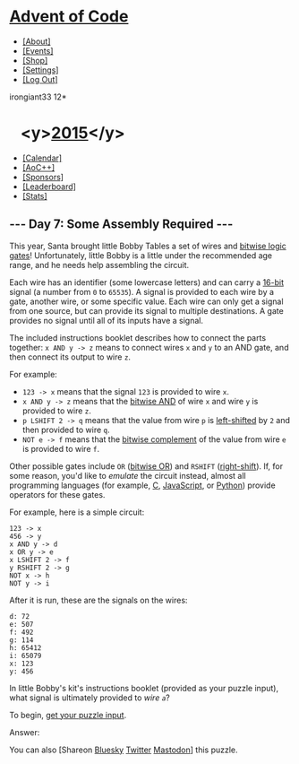# [Advent of Code](/)

-   [\[About\]](/2015/about)
-   [\[Events\]](/2015/events)
-   <a href="https://cottonbureau.com/people/advent-of-code"
    target="_blank">[Shop]</a>
-   [\[Settings\]](/2015/settings)
-   [\[Log Out\]](/2015/auth/logout)

irongiant33 <span class="star-count">12\*</span>

#    <span class="title-event-wrap">&lt;y&gt;</span>[2015](/2015)<span class="title-event-wrap">&lt;/y&gt;</span>

-   [\[Calendar\]](/2015)
-   [\[AoC++\]](/2015/support)
-   [\[Sponsors\]](/2015/sponsors)
-   [\[Leaderboard\]](/2015/leaderboard)
-   [\[Stats\]](/2015/stats)

## --- Day 7: Some Assembly Required ---

This year, Santa brought little Bobby Tables a set of wires and [bitwise
logic gates](https://en.wikipedia.org/wiki/Bitwise_operation)!
Unfortunately, little Bobby is a little under the recommended age range,
and he needs help
<span title="You had one of these as a kid, right?">assembling the
circuit</span>.

Each wire has an identifier (some lowercase letters) and can carry a
[16-bit](https://en.wikipedia.org/wiki/16-bit) signal (a number from `0`
to `65535`). A signal is provided to each wire by a gate, another wire,
or some specific value. Each wire can only get a signal from one source,
but can provide its signal to multiple destinations. A gate provides no
signal until all of its inputs have a signal.

The included instructions booklet describes how to connect the parts
together: `x AND y -> z` means to connect wires `x` and `y` to an AND
gate, and then connect its output to wire `z`.

For example:

-   `123 -> x` means that the signal `123` is provided to wire `x`.
-   `x AND y -> z` means that the [bitwise
    AND](https://en.wikipedia.org/wiki/Bitwise_operation#AND) of wire
    `x` and wire `y` is provided to wire `z`.
-   `p LSHIFT 2 -> q` means that the value from wire `p` is
    [left-shifted](https://en.wikipedia.org/wiki/Logical_shift) by `2`
    and then provided to wire `q`.
-   `NOT e -> f` means that the [bitwise
    complement](https://en.wikipedia.org/wiki/Bitwise_operation#NOT) of
    the value from wire `e` is provided to wire `f`.

Other possible gates include `OR` ([bitwise
OR](https://en.wikipedia.org/wiki/Bitwise_operation#OR)) and `RSHIFT`
([right-shift](https://en.wikipedia.org/wiki/Logical_shift)). If, for
some reason, you'd like to *emulate* the circuit instead, almost all
programming languages (for example,
[C](https://en.wikipedia.org/wiki/Bitwise_operations_in_C),
[JavaScript](https://developer.mozilla.org/en-US/docs/Web/JavaScript/Reference/Operators/Bitwise_Operators),
or [Python](https://wiki.python.org/moin/BitwiseOperators)) provide
operators for these gates.

For example, here is a simple circuit:

    123 -> x
    456 -> y
    x AND y -> d
    x OR y -> e
    x LSHIFT 2 -> f
    y RSHIFT 2 -> g
    NOT x -> h
    NOT y -> i

After it is run, these are the signals on the wires:

    d: 72
    e: 507
    f: 492
    g: 114
    h: 65412
    i: 65079
    x: 123
    y: 456

In little Bobby's kit's instructions booklet (provided as your puzzle
input), what signal is ultimately provided to *wire `a`*?

To begin, <a href="7/input" target="_blank">get your puzzle input</a>.

Answer:

You can also <span class="share">\[Share<span class="share-content">on
<a
href="https://bsky.app/intent/compose?text=%22Some+Assembly+Required%22+%2D+Day+7+%2D+Advent+of+Code+2015+%23AdventOfCode+https%3A%2F%2Fadventofcode%2Ecom%2F2015%2Fday%2F7"
target="_blank">Bluesky</a> <a
href="https://twitter.com/intent/tweet?text=%22Some+Assembly+Required%22+%2D+Day+7+%2D+Advent+of+Code+2015&amp;url=https%3A%2F%2Fadventofcode%2Ecom%2F2015%2Fday%2F7&amp;related=ericwastl&amp;hashtags=AdventOfCode"
target="_blank">Twitter</a> <a href="javascript:void(0);"
onclick="var ms; try{ms=localStorage.getItem(&#39;mastodon.server&#39;)}finally{} if(typeof ms!==&#39;string&#39;)ms=&#39;&#39;; ms=prompt(&#39;Mastodon Server?&#39;,ms); if(typeof ms===&#39;string&#39; &amp;&amp; ms.length){this.href=&#39;https://&#39;+ms+&#39;/share?text=%22Some+Assembly+Required%22+%2D+Day+7+%2D+Advent+of+Code+2015+%23AdventOfCode+https%3A%2F%2Fadventofcode%2Ecom%2F2015%2Fday%2F7&#39;;try{localStorage.setItem(&#39;mastodon.server&#39;,ms);}finally{}}else{return false;}"
target="_blank">Mastodon</a></span>\]</span> this puzzle.
